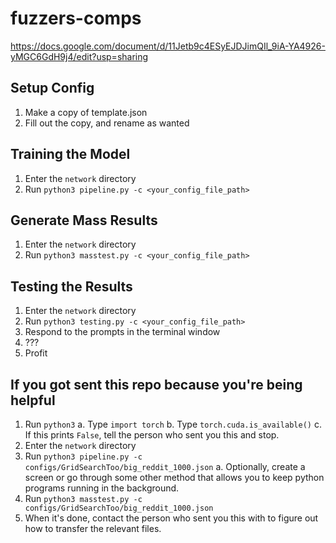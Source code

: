# fuzzers-comps
https://docs.google.com/document/d/11Jetb9c4ESyEJDJimQIl_9iA-YA4926-yMGC6GdH9j4/edit?usp=sharing

## Setup Config
1. Make a copy of template.json
2. Fill out the copy, and rename as wanted

## Training the Model
1. Enter the `network` directory
2. Run `python3 pipeline.py -c <your_config_file_path>`

## Generate Mass Results
1. Enter the `network` directory
2. Run `python3 masstest.py -c <your_config_file_path>`

## Testing the Results
1. Enter the `network` directory
2. Run `python3 testing.py -c <your_config_file_path>`
3. Respond to the prompts in the terminal window
4. ???
5. Profit

## If you got sent this repo because you're being helpful
1. Run `python3`
    a. Type `import torch`
    b. Type `torch.cuda.is_available()`
    c. If this prints `False`, tell the person who sent you this and stop.
2. Enter the `network` directory
3. Run `python3 pipeline.py -c configs/GridSearchToo/big_reddit_1000.json`
    a. Optionally, create a screen or go through some other method that
       allows you to keep python programs running in the background.
4. Run `python3 masstest.py -c configs/GridSearchToo/big_reddit_1000.json`
5. When it's done, contact the person who sent you this with to figure out
   how to transfer the relevant files.
